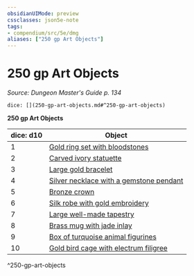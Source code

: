 ```yaml
---
obsidianUIMode: preview
cssclasses: json5e-note
tags:
- compendium/src/5e/dmg
aliases: ["250 gp Art Objects"]
---
```

# 250 gp Art Objects
*Source: Dungeon Master's Guide p. 134* 

`dice: [](250-gp-art-objects.md#^250-gp-art-objects)`

**250 gp Art Objects**

| dice: d10 | Object |
|-----------|--------|
| 1 | [Gold ring set with bloodstones](z_compendium/items/gold-ring-set-with-bloodstones.md) |
| 2 | [Carved ivory statuette](z_compendium/items/carved-ivory-statuette.md) |
| 3 | [Large gold bracelet](z_compendium/items/large-gold-bracelet.md) |
| 4 | [Silver necklace with a gemstone pendant](z_compendium/items/silver-necklace-with-a-gemstone-pendant.md) |
| 5 | [Bronze crown](z_compendium/items/bronze-crown.md) |
| 6 | [Silk robe with gold embroidery](z_compendium/items/silk-robe-with-gold-embroidery.md) |
| 7 | [Large well-made tapestry](z_compendium/items/large-well-made-tapestry.md) |
| 8 | [Brass mug with jade inlay](z_compendium/items/brass-mug-with-jade-inlay.md) |
| 9 | [Box of turquoise animal figurines](z_compendium/items/box-of-turquoise-animal-figurines.md) |
| 10 | [Gold bird cage with electrum filigree](z_compendium/items/gold-bird-cage-with-electrum-filigree.md) |
^250-gp-art-objects